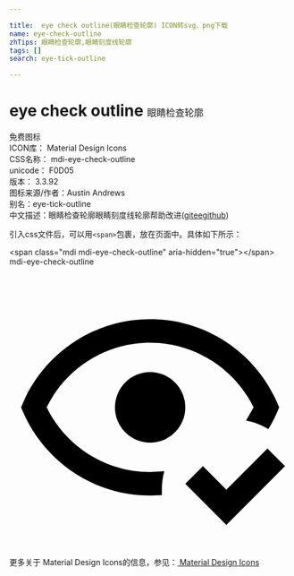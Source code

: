 ```yaml
---

title:  eye check outline(眼睛检查轮廓) ICON转svg、png下载
name: eye-check-outline
zhTips: 眼睛检查轮廓,眼睛刻度线轮廓
tags: []
search: eye-tick-outline

---
```


# eye check outline  <small style="font-size: 60%;font-weight: 100">眼睛检查轮廓</small>


<div class="detail-page">
<p>
<span><span class="badge-success badge">免费图标</span> </span>
<br/>
<span>
ICON库：
<span class="badge-secondary badge">Material Design Icons</span> 
</span>
<br/>
<span>
CSS名称：
<span class="badge-secondary badge">mdi-eye-check-outline</span> 
</span>
<br/>
<span>
unicode：
<span class="badge-secondary badge">F0D05</span> 
<copy-btn content='F0D05' btn-title=""></copy-btn>
<copy-btn :content='String.fromCodePoint(parseInt("F0D05", 16))' btn-title="复制U"></copy-btn>
</span>
<br/>
<span>
版本：
<span class="badge-secondary badge">3.3.92</span> 
</span>
<br/>
<span>图标来源/作者：<span class="badge-light badge">Austin Andrews</span></span> 
<br/>
<span>别名：<span class="badge-light badge">eye-tick-outline</span></span><br/><span class="zh-detail">中文描述：<span class="badge-primary badge">眼睛检查轮廓</span><span class="badge-primary badge">眼睛刻度线轮廓</span><span class="help-link"><span>帮助改进</span>(<a href="https://gitee.com/liuwave/icon-helper/edit/master/json/material/eye-check-outline.json" target="_blank" rel="noopener noreferrer">gitee</a><a href="https://github.com/liuwave/icon-helper/edit/master/json/material/eye-check-outline.json" target="_blank" rel="noopener noreferrer">github</a></span>)</span><br/>
</p>
</div>
<div class="alert alert-dark">
  <i class="mdi mdi-eye-check-outline mdi-48px"></i>
  <i class="mdi mdi-eye-check-outline mdi-36px"></i>
  <i class="mdi mdi-eye-check-outline mdi-24px"></i>
  <i class="mdi mdi-eye-check-outline mdi-18px"></i>
</div>
<div>
  <p>引入css文件后，可以用<code>&lt;span&gt;</code>包裹，放在页面中。具体如下所示：    
  </p>
  <div class="alert alert-primary" style="font-size: 14px">
    &lt;span class="mdi mdi-eye-check-outline" aria-hidden="true"&gt;&lt;/span&gt;
    <copy-btn content='<span class="mdi mdi-eye-check-outline" aria-hidden="true"></span>'></copy-btn>
  </div>
  <div class="alert alert-secondary">
    <i class="mdi mdi-eye-check-outline"
    style="font-size: 24px"
    aria-hidden="true"></i> mdi-eye-check-outline
    <copy-btn content="mdi-eye-check-outline" btn-title="复制图标名称"></copy-btn>
  </div>
</div>
<div id="svg" class="svg-wrap">
<svg xmlns="http://www.w3.org/2000/svg" viewBox="0 0 24 24"><path d="M23.5,17L18.5,22L15,18.5L16.5,17L18.5,19L22,15.5L23.5,17M12,9A3,3 0 0,1 15,12A3,3 0 0,1 12,15A3,3 0 0,1 9,12A3,3 0 0,1 12,9M12,4.5C17,4.5 21.27,7.61 23,12C22.75,12.65 22.44,13.26 22.08,13.85C21.5,13.5 20.86,13.25 20.18,13.12L20.82,12C19.17,8.64 15.76,6.5 12,6.5C8.24,6.5 4.83,8.64 3.18,12C4.83,15.36 8.24,17.5 12,17.5L13.21,17.43C13.07,17.93 13,18.46 13,19V19.46L12,19.5C7,19.5 2.73,16.39 1,12C2.73,7.61 7,4.5 12,4.5Z" /></svg>
</div>
<detail full-name='mdi-eye-check-outline'></detail>
    
<div><p>更多关于 Material Design Icons的信息，参见：<a target="_blank" href="https://iconhelper.cn/material.html"> Material Design Icons</a>
</p></div>
